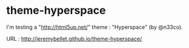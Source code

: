 # theme-hyperspace
I'm testing a "http://html5up.net/" theme : "Hyperspace" (by @n33co).

URL : http://jeremybellet.github.io/theme-hyperspace/
